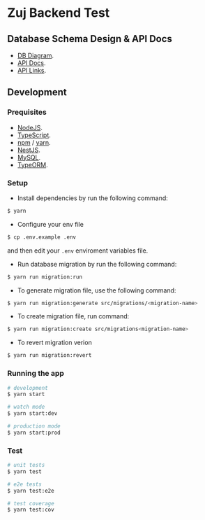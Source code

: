 # Zuj Backend Test

## Database Schema Design & API Docs

- [DB Diagram](https://dbdocs.io/sanglx/zuj-backend-test).
- [API Docs](https://zuj.springlee.dev/v1/docs).
- [API Links](https://zuj.springlee.dev).

## Development

### Prequisites

- [NodeJS](https://nodejs.org/en).
- [TypeScript](https://www.typescriptlang.org/).
- [npm](https://www.npmjs.com/) / [yarn](https://yarnpkg.com/).
- [NestJS](https://nestjs.com/).
- [MySQL](https://www.mysql.com/).
- [TypeORM](https://typeorm.io/).

### Setup

- Install dependencies by run the following command:

```bash
$ yarn
```

- Configure your env file

```bash
$ cp .env.example .env
```

and then edit your `.env` enviroment variables file.

- Run database migration by run the following command:

```bash
$ yarn run migration:run
```

- To generate migration file, use the following command:

```bash
$ yarn run migration:generate src/migrations/<migration-name>
```

- To create migration file, run command:

```bash
$ yarn run migration:create src/migrations<migration-name>
```

- To revert migration verion

```bash
$ yarn run migration:revert
```

### Running the app

```bash
# development
$ yarn start

# watch mode
$ yarn start:dev

# production mode
$ yarn start:prod
```

### Test

```bash
# unit tests
$ yarn test

# e2e tests
$ yarn test:e2e

# test coverage
$ yarn test:cov
```
